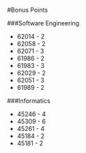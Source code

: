 #Bonus Points

###Software Engineering

* 62014 - 2
* 62058 - 2
* 62071 - 3
* 61986 - 2
* 61983 - 3
* 62029 - 2
* 62051 - 3
* 61989 - 2

###Informatics
* 45246 - 4
* 45309 - 6
* 45261 - 4
* 45184 - 2
* 45181 - 2